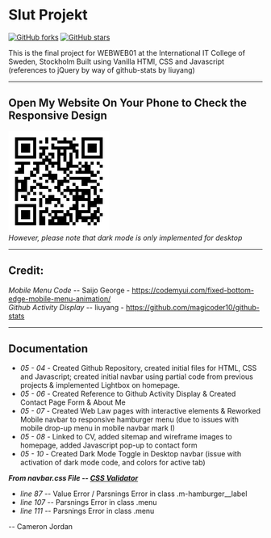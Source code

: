 # Slut Projekt
[![GitHub forks](https://img.shields.io/github/forks/cameron-jordan20/slut-projekt?logo=forks)](https://github.com/cameron-jordan20/slut-projekt/network)
[![GitHub stars](https://img.shields.io/github/stars/cameron-jordan20/slut-projekt?logo=stars)](https://github.com/cameron-jordan20/slut-projekt/stargazers)

This is the final project for WEBWEB01 at the International IT College of Sweden, Stockholm
Built using Vanilla HTMl, CSS and Javascript (references to jQuery by way of github-stats by liuyang)

 ---

## Open My Website On Your Phone to Check the Responsive Design
![alt text](images/slut-projekt-qr.png "QR Code")
<br />
_However, please note that dark mode is only implemented for desktop_

---

## Credit:
 _Mobile Menu Code_ -- Saijo George - https://codemyui.com/fixed-bottom-edge-mobile-menu-animation/
 <br />
 _Github Activity Display_ -- liuyang - https://github.com/magicoder10/github-stats

---

## Documentation
* _05 - 04_ - Created Github Repository, created initial files for HTML, CSS and Javascript; created initial navbar using partial code
from previous projects & implemented Lightbox on homepage.
* _05 - 06_ - Created Reference to Github Activity Display & Created Contact Page Form & About Me
* _05 - 07_ - Created Web Law pages with interactive elements & Reworked Mobile navbar to responsive hamburger menu (due to issues
with mobile drop-up menu in mobile navbar mark I)
* _05 - 08_ - Linked to CV, added sitemap and wireframe images to homepage, added Javascript pop-up to contact form
* _05 - 10_ - Created Dark Mode Toggle in Desktop navbar (issue with activation of dark mode code, and colors for active tab)

***From navbar.css File -- [CSS Validator](https://jigsaw.w3.org/css-validator/validator?uri=https%3A%2F%2Fcameron-jordan20.github.io%2Fslut-projekt%2Frepo.html&profile=css3svg&usermedium=all&warning=1&vextwarning=&lang=sv)***
* _line 87_  -- Value Error / Parsnings Error in class .m-hamburger__label
* _line 107_ -- Parsnings Error in class .menu
* _line 111_ -- Parsnings Error in class .menu

 -- Cameron Jordan
